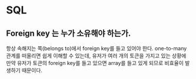 # SQL

## Foreign key 는 누가 소유해야 하는가.

항상 속해지는 쪽(belongs to)에서 foreign key를 들고 있어야 한다. one-to-many 관계를 떠올리면 쉽게 이해할 수 있는데,
유저가 여러 개의 토큰을 가지고 있는 상황에 만약 유저가 토큰의 foreign key를 들고 있으면 array를 들고 있게 되므로 비효율이 발생하기 때문이다.
